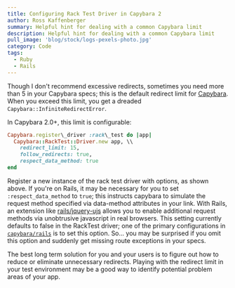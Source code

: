```yaml
---
title: Configuring Rack Test Driver in Capybara 2
author: Ross Kaffenberger
summary: Helpful hint for dealing with a common Capybara limit
description: Helpful hint for dealing with a common Capybara limit
pull_image: 'blog/stock/logs-pexels-photo.jpg'
category: Code
tags:
  - Ruby
  - Rails
---
```


Though I don't recommend excessive redirects, sometimes you need more than 5 in your Capybara specs; this is the default redirect limit for [Capybara][1]. When you exceed this limit, you get a dreaded `Capybara::InfiniteRedirectError`.

In Capybara 2.0+, this limit is configurable:

```ruby
Capybara.register\_driver :rack\_test do |app|
  Capybara::RackTest::Driver.new app, \\
	redirect_limit: 15,
	follow_redirects: true,
	respect_data_method: true
end
```

Register a new instance of the rack test driver with options, as shown above. If you're on Rails, it may be necessary for you to set `:respect_data_method` to `true`; this instructs capybara to simulate the request method specified via data-method attributes in your link. With Rails, an extension like [rails/jquery-ujs][2] allows you to enable additional request methods via unobtrusive javascript in real browsers. This setting currently defaults to false in the RackTest driver; one of the primary configurations in [`capybara/rails`][3] is to set this option. So... you may be surprised if you omit this option and suddenly get missing route exceptions in your specs.

The best long term solution for you and your users is to figure out how to reduce or eliminate unnecessary redirects. Playing with the redirect limit in your test environment may be a good way to identify potential problem areas of your app.

[1]:	https://github.com/jnicklas/capybara
[2]:	https://github.com/rails/jquery-ujs
[3]:	https://github.com/jnicklas/capybara/blob/master/lib/capybara/rails.rb
